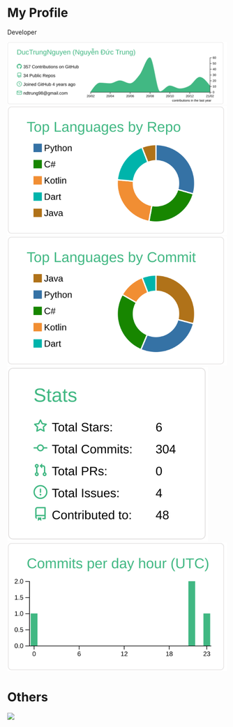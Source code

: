 # My Profile

Developer

[![](./profile-summary-card-output/vue/0-profile-details.svg)](https://github.com/DucTrungNguyen/DucTrungNguyen)
[![](./profile-summary-card-output/vue/1-repos-per-language.svg)](https://github.com/DucTrungNguyen/DucTrungNguyen)
[![](./profile-summary-card-output/vue/2-most-commit-language.svg)](https://github.com/DucTrungNguyen/DucTrungNguyen)
[![](./profile-summary-card-output/vue/3-stats.svg)](https://github.com/DucTrungNguyen/DucTrungNguyen)
[![](./profile-summary-card-output/vue/4-productive-time.svg)](https://github.com/DucTrungNguyen/DucTrungNguyen)

# Others
![](https://komarev.com/ghpvc/?username=DucTrungNguyen&color=green)
